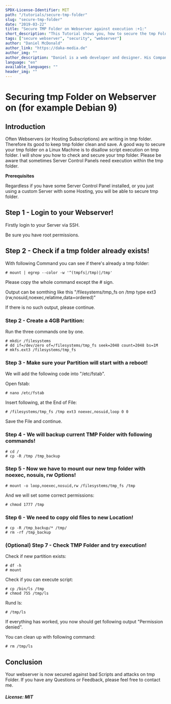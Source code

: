 ```yaml
---
SPDX-License-Identifier: MIT
path: "/tutorials/secure-tmp-folder"
slug: "secure-tmp-folder"
date: "2019-03-22"
title: "Secure TMP Folder on Webserver against execution :+1:"
short_description: "This Tutorial shows you, how to secure the tmp Folder within a Webserver, against script execution"
tags: ["secure webserver", "security", "webserver"]
author: "Daniel McDonald"
author_link: "https://daka-media.de"
author_img: ""
author_description: "Daniel is a web developer and designer. His Company was founded in 2013"
language: "en"
available_languages: ""
header_img: ""
---
```


<!-- This where the actual tutorial begins, with the title: -->

# Securing tmp Folder on Webserver on (for example Debian 9)

## Introduction

Often Webservers (or Hosting Subscriptions) are writing in tmp folder. Therefore its good to keep tmp folder clean and save. A good way to secure your tmp folder on a Linux Machine is to disallow script execution on tmp folder. I will show you how to check and secure your tmp folder. Please be aware that sometimes Server Control Panels need execution within the tmp folder.

**Prerequisites**

Regardless if you have some Server Control Panel installed, or you just using a custom Server with some Hosting, you will be able to secure tmp folder.

## Step 1 - Login to your Webserver!

Firstly login to your Server via SSH.

Be sure you have root permissions. 


## Step 2 - Check if a tmp folder already exists!

With following Command you can see if there's already a tmp folder:

```
# mount | egrep --color -w '^(tmpfs|/tmp)|/tmp'
```
Please copy the whole command except the # sign.

Output can be somthing like this "/filesystems/tmp_fs on /tmp type ext3 (rw,nosuid,noexec,relatime,data=ordered)"

If there is no such output, please continue. 

### Step 2 - Create a 4GB Partition:

Run the three commands one by one.

```
# mkdir /filesystems
# dd if=/dev/zero of=/filesystems/tmp_fs seek=2048 count=2048 bs=1M
# mkfs.ext3 /filesystems/tmp_fs

```

### Step 3 - Make sure your Partition will start with a reboot!

We will add the following code into "/etc/fstab".

Open fstab:

```
# nano /etc/fstab

```

Insert following, at the End of File:

```
# /filesystems/tmp_fs /tmp ext3 noexec,nosuid,loop 0 0

```

Save the File and continue.

### Step 4 - We will backup current TMP Folder with following commands!

```
# cd /
# cp -R /tmp /tmp_backup
```

### Step 5 - Now we have to mount our new tmp folder with noexec, nosuis, rw Options!

```
# mount -o loop,noexec,nosuid,rw /filesystems/tmp_fs /tmp
```

And we will set some correct permissions:

```
# chmod 1777 /tmp
```

### Step 6 - We need to copy old files to new Location!

```
# cp -R /tmp_backup/* /tmp/
# rm -rf /tmp_backup
```




### (Optional) Step 7 - Check TMP Folder and try execution!

Check if new partition exists:

```
# df -h
# mount
```

Check if you can execute script: 

```
# cp /bin/ls /tmp
# chmod 755 /tmp/ls
```

Rund ls:

```
# /tmp/ls
```

If everything has worked, you now should get following output "Permission denied".

You can clean up with following command: 

```
# rm /tmp/ls
```

## Conclusion

Your webserver is now secured against bad Scripts and attacks on tmp Folder. If you have any Questions or Feedback, please feel free to contact me.


##### License: MIT

<!---

Contributors's Certificate of Origin

By making a contribution to this project, I certify that:

(a) The contribution was created in whole or in part by me and I have
    the right to submit it under the license indicated in the file; or

(b) The contribution is based upon previous work that, to the best of my
    knowledge, is covered under an appropriate license and I have the
    right under that license to submit that work with modifications,
    whether created in whole or in part by me, under the same license
    (unless I am permitted to submit under a different license), as
    indicated in the file; or

(c) The contribution was provided directly to me by some other person
    who certified (a), (b) or (c) and I have not modified it.

(d) I understand and agree that this project and the contribution are
    public and that a record of the contribution (including all personal
    information I submit with it, including my sign-off) is maintained
    indefinitely and may be redistributed consistent with this project
    or the license(s) involved.

Signed-off-by: Daniel McDonald - mail@danielmcdonald.de

-->
